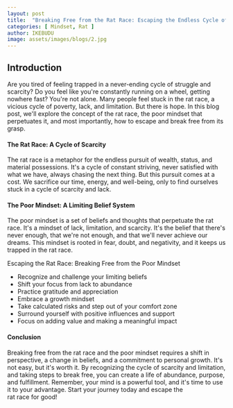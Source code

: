 ```yaml
---
layout: post
title:  "Breaking Free from the Rat Race: Escaping the Endless Cycle of a Poor Mindset"
categories: [ Mindset, Rat ]
author: IKEBUDU
image: assets/images/blogs/2.jpg
---
```


## Introduction

Are you tired of feeling trapped in a never-ending cycle of struggle and scarcity? Do you feel like you're constantly running on a wheel, getting nowhere fast? You're not alone. Many people feel stuck in the rat race, a vicious cycle of poverty, lack, and limitation. But there is hope. In this blog post, we'll explore the concept of the rat race, the poor mindset that perpetuates it, and most importantly, how to escape and break free from its grasp.

#### The Rat Race: A Cycle of Scarcity

The rat race is a metaphor for the endless pursuit of wealth, status, and material possessions. It's a cycle of constant striving, never satisfied with what we have, always chasing the next thing. But this pursuit comes at a cost. We sacrifice our time, energy, and well-being, only to find ourselves stuck in a cycle of scarcity and lack.

#### The Poor Mindset: A Limiting Belief System

The poor mindset is a set of beliefs and thoughts that perpetuate the rat race. It's a mindset of lack, limitation, and scarcity. It's the belief that there's never enough, that we're not enough, and that we'll never achieve our dreams. This mindset is rooted in fear, doubt, and negativity, and it keeps us trapped in the rat race.

Escaping the Rat Race: Breaking Free from the Poor Mindset

- Recognize and challenge your limiting beliefs
- Shift your focus from lack to abundance
- Practice gratitude and appreciation
- Embrace a growth mindset
- Take calculated risks and step out of your comfort zone
- Surround yourself with positive influences and support
- Focus on adding value and making a meaningful impact

#### Conclusion

Breaking free from the rat race and the poor mindset requires a shift in perspective, a change in beliefs, and a commitment to personal growth. It's not easy, but it's worth it. By recognizing the cycle of scarcity and limitation, and taking steps to break free, you can create a life of abundance, purpose, and fulfillment. Remember, your mind is a powerful tool, and it's time to use it to your advantage. Start your journey today and escape the rat race for good!
